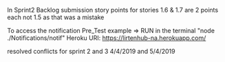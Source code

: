 

In Sprint2 Backlog submission story points for stories 1.6 & 1.7 are 2 points each not 1.5 as that was a mistake

To access the notification Pre_Test example => RUN in the terminal "node ./Notifications/notif"
Heroku URI: https://lirtenhub-na.herokuapp.com/

resolved conflicts for sprint 2 and 3 4/4/2019 and 5/4/2019